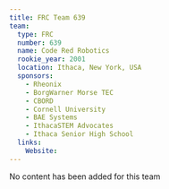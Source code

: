 ```yaml
---
title: FRC Team 639
team:
  type: FRC
  number: 639
  name: Code Red Robotics
  rookie_year: 2001
  location: Ithaca, New York, USA
  sponsors:
    - Rheonix
    - BorgWarner Morse TEC
    - CBORD
    - Cornell University
    - BAE Systems
    - IthacaSTEM Advocates
    - Ithaca Senior High School
  links:
    Website: 
---
```

No content has been added for this team
